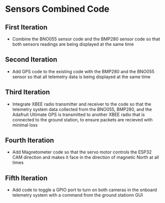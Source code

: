 # Sensors Combined Code

## First Iteration
- Combine the BNO055 sensor code and the BMP280 sensor code so that both sensors readings are being displayed at the same time

## Second Iteration
- Add GPS code to the existing code with the BMP280 and the BNO055 sensor so that all telemetry data is being displayed at the same time

## Third Iteration
- Integrate XBEE radio transmitter and receiver to the code so that the telemetry system data collected from the BNO055, BMP280, and the Adafruit Ultimate GPS is transmitted to another XBEE radio that is connected to the ground station, to ensure packets are recieved with minimal loss

## Fourth Iteration
- Add Magnetometer code so that the servo motor controls the ESP32 CAM direction and makes it face in the direction of magnetic North at all times

## Fifth Iteration
- Add code to toggle a GPIO port to turn on both cameras in the onboard telemetry system with a command from the ground stationn GUI



